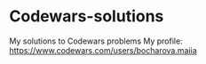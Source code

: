# Codewars-solutions
My solutions to Codewars problems
My profile:
https://www.codewars.com/users/bocharova.maiia
